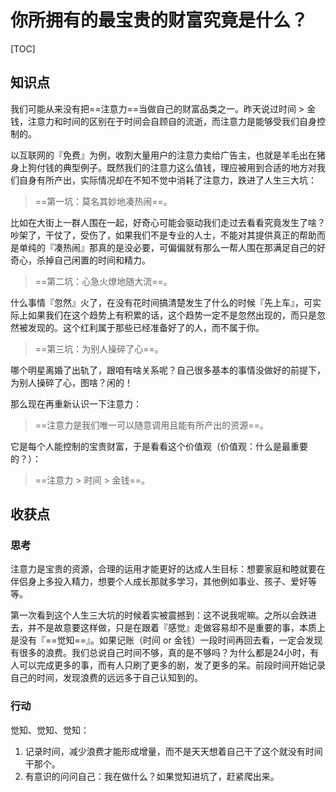 # 你所拥有的最宝贵的财富究竟是什么？

[TOC]

## 知识点

我们可能从来没有把==注意力==当做自己的财富品类之一。昨天说过时间 > 金钱，注意力和时间的区别在于时间会自顾自的流逝，而注意力是能够受我们自身控制的。

以互联网的『免费』为例，收割大量用户的注意力卖给广告主，也就是羊毛出在猪身上狗付钱的典型例子。既然我们的注意力这么值钱，理应被用到合适的地方对我们自身有所产出，实际情况却在不知不觉中消耗了注意力，跌进了人生三大坑：

> ==第一坑：莫名其妙地凑热闹==。

比如在大街上一群人围在一起，好奇心可能会驱动我们走过去看看究竟发生了啥？吵架了，干仗了，受伤了，如果我们不是专业的人士，不能对其提供真正的帮助而是单纯的『凑热闹』那真的是没必要，可偏偏就有那么一帮人围在那满足自己的好奇心，杀掉自己闲置的时间和精力。

> ==第二坑：心急火燎地随大流==。

什么事情『忽然』火了，在没有花时间搞清楚发生了什么的时候『先上车』，可实际上如果我们在这个趋势上有积累的话，这个趋势一定不是忽然出现的，而只是忽然被发现的。这个红利属于那些已经准备好了的人，而不属于你。

> ==第三坑：为别人操碎了心==。

哪个明星离婚了出轨了，跟咱有啥关系呢？自己很多基本的事情没做好的前提下，为别人操碎了心，图啥？闲的！



那么现在再重新认识一下注意力：

> ==注意力是我们唯一可以随意调用且能有所产出的资源==。

它是每个人能控制的宝贵财富，于是看看这个价值观（价值观：什么是最重要的？）：

> ==注意力 > 时间 > 金钱==。



## 收获点

### 思考

注意力是宝贵的资源，合理的运用才能更好的达成人生目标：想要家庭和睦就要在伴侣身上多投入精力，想要个人成长那就多学习，其他例如事业、孩子、爱好等等。

第一次看到这个人生三大坑的时候着实被震撼到：这不说我呢嘛。之所以会跌进去，并不是故意要这样做，只是在跟着『感觉』走做容易却不是重要的事，本质上是没有『==觉知==』。如果记账（时间 or 金钱）一段时间再回去看，一定会发现有很多的浪费。我们总说自己时间不够，真的是不够吗？为什么都是24小时，有人可以完成更多的事，而有人只刷了更多的剧，发了更多的呆。前段时间开始记录自己的时间，发现浪费的远远多于自己认知到的。

### 行动

觉知、觉知、觉知：

1. 记录时间，减少浪费才能形成增量，而不是天天想着自己干了这个就没有时间干那个。
2. 有意识的问问自己：我在做什么？如果觉知进坑了，赶紧爬出来。